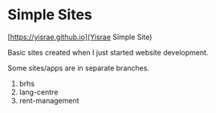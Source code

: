 # Simple Sites

[https://yisrae.github.io](Yisrae Simple Site)

Basic sites created when I just started website development.


Some sites/apps are in separate branches.
1. brhs
2. lang-centre
3. rent-management
